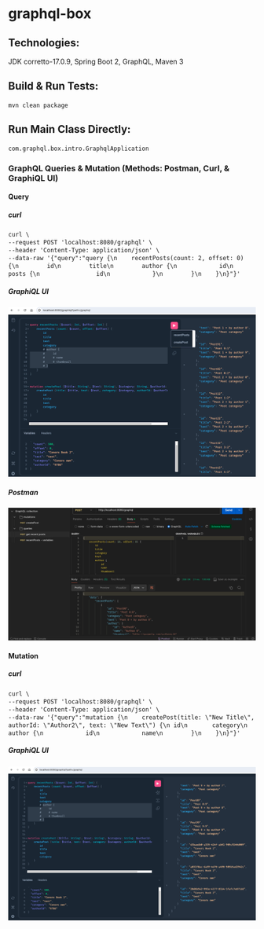 # graphql-box

## Technologies:
JDK corretto-17.0.9, Spring Boot 2, GraphQL, Maven 3

## Build & Run Tests:
```
mvn clean package
```

## Run Main Class Directly:
```
com.graphql.box.intro.GraphqlApplication
```

### GraphQL Queries & Mutation (Methods: Postman, Curl, & GraphiQL UI)

#### Query

##### curl
```shell script
curl \
--request POST 'localhost:8080/graphql' \
--header 'Content-Type: application/json' \
--data-raw '{"query":"query {\n    recentPosts(count: 2, offset: 0) {\n        id\n        title\n        author {\n            id\n            posts {\n                id\n            }\n        }\n    }\n}"}'
```
##### GraphiQL UI
![recentPosts-graphiql](./screenshots/recentPosts-graphiql.png?raw=true "recentPosts-graphiql")

##### Postman
![recentPosts-postman](./screenshots/recentPosts-postman.png?raw=true "recentPosts-postman")

#### Mutation

##### curl
```shell script
curl \
--request POST 'localhost:8080/graphql' \
--header 'Content-Type: application/json' \
--data-raw '{"query":"mutation {\n    createPost(title: \"New Title\", authorId: \"Author2\", text: \"New Text\") {\n id\n       category\n        author {\n            id\n            name\n        }\n    }\n}"}'
```
##### GraphiQL UI
![createPost-graphiql](./screenshots/createPost-graphiql.png?raw=true "recentPosts-graphiql")
